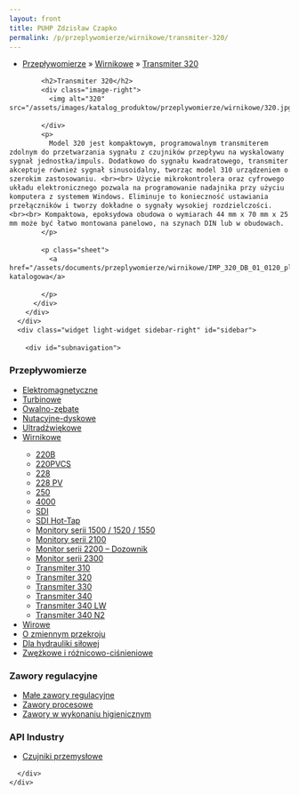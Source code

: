 ```yaml
---
layout: front
title: PUHP Zdzisław Czapko
permalink: /p/przeplywomierze/wirnikowe/transmiter-320/
---
```


<div id="content">
  <div class="wrapper-with-color-background">
    <div class="content-area-blog blog-background-sidebar-right">
      <div class="mainarea-left" id="mainarea">
        <div class="blogpost-blog3">
          <div class="post-content">
            <ul class="meta">
<li>
<a href="/p/przeplywomierze">Przepływomierze</a>
»
<a href="/p/przeplywomierze/wirnikowe">Wirnikowe</a>
»
<a href="/p/przeplywomierze/wirnikowe/transmiter-320">Transmiter 320</a>
</li>
</ul>

            <h2>Transmiter 320</h2>
            <div class="image-right">
              <img alt="320" src="/assets/images/katalog_produktow/przeplywomierze/wirnikowe/320.jpg">

            </div>
            <p>
              Model 320 jest kompaktowym, programowalnym transmiterem zdolnym do przetwarzania sygnału z czujników przepływu na wyskalowany sygnał jednostka/impuls. Dodatkowo do sygnału kwadratowego, transmiter akceptuje również sygnał sinusoidalny, tworząc model 310 urządzeniem o szerokim zastosowaniu. <br><br> Użycie mikrokontrolera oraz cyfrowego układu elektronicznego pozwala na programowanie nadajnika przy użyciu komputera z systemem Windows. Eliminuje to konieczność ustawiania przełączników i tworzy dokładne o sygnały wysokiej rozdzielczości. <br><br> Kompaktowa, epoksydowa obudowa o wymiarach 44 mm x 70 mm x 25 mm może być łatwo montowana panelowo, na szynach DIN lub w obudowach.
            </p>
            
            <p class="sheet">
              <a href="/assets/documents/przeplywomierze/wirnikowe/IMP_320_DB_01_0120_pl.pdf">Karta katalogowa</a>

            </p>
          </div>
        </div>
      </div>
      <div class="widget light-widget sidebar-right" id="sidebar">
        
        <div id="subnavigation">
<h3>Przepływomierze</h3>
<ul class="subcategories">
<li class="category"><a href="/p/przeplywomierze/elektromagnetyczne">Elektromagnetyczne</a></li>
<li class="category"><a href="/p/przeplywomierze/turbinowe">Turbinowe</a></li>
<li class="category"><a href="/p/przeplywomierze/owalno-zebate">Owalno-zębate</a></li>
<li class="category"><a href="/p/przeplywomierze/nutacyjne-dyskowe">Nutacyjne-dyskowe</a></li>
<li class="category"><a href="/p/przeplywomierze/ultradzwiekowe">Ultradźwiękowe</a></li>
<li class="category"><a href="/p/przeplywomierze/wirnikowe">Wirnikowe</a></li>
<div class="light-widget">
<ul class="products">
<li class="product"><a href="/p/przeplywomierze/wirnikowe/220b">220B</a></li>
<li class="product"><a href="/p/przeplywomierze/wirnikowe/220pvcs">220PVCS</a></li>
<li class="product"><a href="/p/przeplywomierze/wirnikowe/228">228</a></li>
<li class="product"><a href="/p/przeplywomierze/wirnikowe/228-pv">228 PV</a></li>
<li class="product"><a href="/p/przeplywomierze/wirnikowe/250">250</a></li>
<li class="product"><a href="/p/przeplywomierze/wirnikowe/4000">4000</a></li>
<li class="product"><a href="/p/przeplywomierze/wirnikowe/sdi">SDI</a></li>
<li class="product"><a href="/p/przeplywomierze/wirnikowe/sdi-hot-tap">SDI Hot-Tap</a></li>
<li class="product"><a href="/p/przeplywomierze/wirnikowe/monitory-serii-1500-1520-1550">Monitory serii 1500 / 1520 / 1550</a></li>
<li class="product"><a href="/p/przeplywomierze/wirnikowe/monitory-serii-2100">Monitory serii 2100</a></li>
<li class="product"><a href="/p/przeplywomierze/wirnikowe/monitor-serii-2200-dozownik">Monitor serii 2200 – Dozownik </a></li>
<li class="product"><a href="/p/przeplywomierze/wirnikowe/monitor-serii-2300">Monitor serii 2300</a></li>
<li class="product"><a href="/p/przeplywomierze/wirnikowe/transmiter-310">Transmiter 310</a></li>
<li class="product"><a href="/p/przeplywomierze/wirnikowe/transmiter-320">Transmiter 320</a></li>
<li class="product"><a href="/p/przeplywomierze/wirnikowe/transmiter-330">Transmiter 330</a></li>
<li class="product"><a href="/p/przeplywomierze/wirnikowe/transmiter-340">Transmiter 340</a></li>
<li class="product"><a href="/p/przeplywomierze/wirnikowe/transmiter-340-lw">Transmiter 340 LW</a></li>
<li class="product"><a href="/p/przeplywomierze/wirnikowe/transmiter-340-n2">Transmiter 340 N2</a></li>
</ul>
</div>
<li class="category"><a href="/p/przeplywomierze/wirowe">Wirowe</a></li>
<li class="category"><a href="/p/przeplywomierze/o-zmiennym-przekroju">O zmiennym przekroju</a></li>
<li class="category"><a href="/p/przeplywomierze/dla-hydrauliki-silowej">Dla hydrauliki siłowej</a></li>
<li class="category"><a href="/p/przeplywomierze/zwezkowe-i-roznicowo-cisnieniowe">Zwężkowe i różnicowo-ciśnieniowe</a></li>
</ul>
<h3>Zawory regulacyjne</h3>
<ul class="subcategories">
<li class="category"><a href="/p/zawory-regulacyjne/male-zawory-regulacyjne">Małe zawory regulacyjne</a></li>
<li class="category"><a href="/p/zawory-regulacyjne/zawory-procesowe">Zawory procesowe</a></li>
<li class="category"><a href="/p/zawory-regulacyjne/zawory-w-wykonaniu-higienicznym">Zawory w wykonaniu higienicznym</a></li>
</ul>
<h3>API Industry</h3>
<ul class="subcategories">
<li class="category"><a href="/p/api-industry/czujniki-przemyslowe">Czujniki przemysłowe</a></li>
</ul>
</div>

      </div>
    </div>
  </div>
</div>